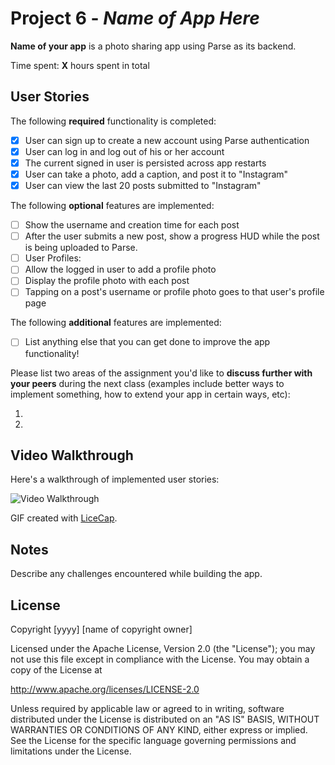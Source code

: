 # Project 6 - *Name of App Here*

**Name of your app** is a photo sharing app using Parse as its backend.

Time spent: **X** hours spent in total

## User Stories

The following **required** functionality is completed:

- [x] User can sign up to create a new account using Parse authentication
- [x] User can log in and log out of his or her account
- [x] The current signed in user is persisted across app restarts
- [x] User can take a photo, add a caption, and post it to "Instagram"
- [x] User can view the last 20 posts submitted to "Instagram"

The following **optional** features are implemented:

- [ ] Show the username and creation time for each post
- [ ] After the user submits a new post, show a progress HUD while the post is being uploaded to Parse.
- [ ] User Profiles:
- [ ] Allow the logged in user to add a profile photo
- [ ] Display the profile photo with each post
- [ ] Tapping on a post's username or profile photo goes to that user's profile page

The following **additional** features are implemented:

- [ ] List anything else that you can get done to improve the app functionality!

Please list two areas of the assignment you'd like to **discuss further with your peers** during the next class (examples include better ways to implement something, how to extend your app in certain ways, etc):

1. 
2. 

## Video Walkthrough 

Here's a walkthrough of implemented user stories:

<img src='http://i.imgur.com/link/to/your/gif/file.gif' title='Video Walkthrough' width='' alt='Video Walkthrough' />

GIF created with [LiceCap](http://www.cockos.com/licecap/).

## Notes

Describe any challenges encountered while building the app.

## License

Copyright [yyyy] [name of copyright owner]

Licensed under the Apache License, Version 2.0 (the "License");
you may not use this file except in compliance with the License.
You may obtain a copy of the License at

http://www.apache.org/licenses/LICENSE-2.0

Unless required by applicable law or agreed to in writing, software
distributed under the License is distributed on an "AS IS" BASIS,
WITHOUT WARRANTIES OR CONDITIONS OF ANY KIND, either express or implied.
See the License for the specific language governing permissions and
limitations under the License.
